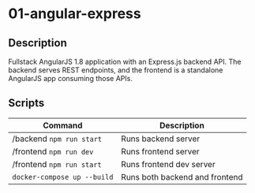 # 01-angular-express

## Description

Fullstack AngularJS 1.8 application with an Express.js backend API. The backend serves REST endpoints, and the frontend is a standalone AngularJS app consuming those APIs.

## Scripts

| Command                     | Description                    |
| --------------------------- | ------------------------------ |
| /backend `npm run start`    | Runs backend server            |
| /frontend `npm run dev`     | Runs frontend server           |
| /frontend `npm run start`   | Runs frontend dev server       |
| `docker-compose up --build` | Runs both backend and frontend |
